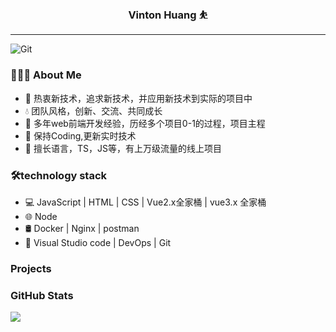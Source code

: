  ### <div align="center"><font>Vinton Huang :bouncing_ball_person:</font></div> 
 ---
![Git](https://img.shields.io/badge/-Git-F05032?style=flat-square&logo=git&logoColor=white)

### 👨🏻‍💻 About Me
<ul>
<li>🍃 热衷新技术，追求新技术，并应用新技术到实际的项目中</li>
<li>💧 团队风格，创新、交流、共同成长</li>
<li>🚀 多年web前端开发经验，历经多个项目0-1的过程，项目主程</li>
<li>🤖 保持Coding,更新实时技术</li>
<li>🎯 擅长语言，TS，JS等，有上万级流量的线上项目</li>
</ul>

### 🛠technology stack
<ul>
<li> 💻   JavaScript | HTML | CSS | Vue2.x全家桶 | vue3.x 全家桶 </li>
<li> 🌐   Node </li>
<li> 🛢   Docker | Nginx | postman  </li>
<li> 🔧   Visual Studio code | DevOps | Git </li>
</ul>




### Projects

### GitHub Stats
![](https://github-readme-stats.vercel.app/api?username=vintonhuang)
